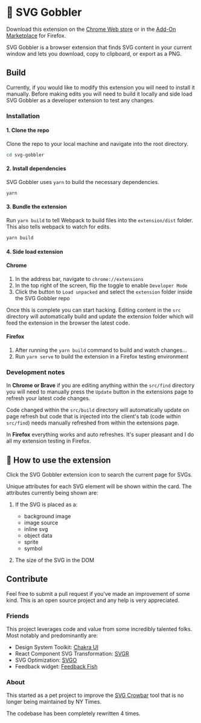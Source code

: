 # 👋 SVG Gobbler

Download this extension on the [Chrome Web store](https://chrome.google.com/webstore/detail/svg-gobbler/mpbmflcodadhgafbbakjeahpandgcbch) or in the [Add-On Marketplace](https://addons.mozilla.org/firefox/addon/svg-gobbler/) for Firefox.

SVG Gobbler is a browser extension that finds SVG content in your current window and lets you download, copy to clipboard, or export as a PNG.

## Build

Currently, if you would like to modify this extension you will need to install it manually. Before making edits you will need to build it locally and side load SVG Gobbler as a developer extension to test any changes.

### Installation

#### 1. Clone the repo

Clone the repo to your local machine and navigate into the root directory.

```bash
cd svg-gobbler
```

#### 2. Install dependencies

SVG Gobbler uses `yarn` to build the necessary dependencies.

```bash
yarn
```

#### 3. Bundle the extension

Run `yarn build` to tell Webpack to build files into the `extension/dist` folder. This also tells webpack to watch for edits.

```bash
yarn build
```

#### 4. Side load extension

#### Chrome

1. In the address bar, navigate to `chrome://extensions`
1. In the top right of the screen, flip the toggle to enable `Developer Mode`
1. Click the button to `Load unpacked` and select the `extension` folder inside the SVG Gobbler repo

Once this is complete you can start hacking. Editing content in the `src` directory will automatically build and update the extension folder which will feed the extension in the browser the latest code.

#### Firefox

1. After running the `yarn build` command to build and watch changes...
1. Run `yarn serve` to build the extension in a Firefox testing environment

### Development notes

In **Chrome or Brave** if you are editing anything within the `src/find` directory you will need to manually press the `Update` button in the extensions page to refresh your latest code changes.

Code changed within the `src/build` directory will automatically update on page refresh but code that is injected into the client's tab (code within `src/find`) needs manually refreshed from within the extensions page.

In **Firefox** everything works and auto refreshes. It's super pleasant and I do all my extension testing in Firefox.

## 🎉 How to use the extension

Click the SVG Gobbler extension icon to search the current page for SVGs.

Unique attributes for each SVG element will be shown within the card. The attributes currently being shown are:

1. If the SVG is placed as a:

   - background image
   - image source
   - inline svg
   - object data
   - sprite
   - symbol

2. The size of the SVG in the DOM

## Contribute

Feel free to submit a pull request if you've made an improvement of some kind. This is an open source project and any help is very appreciated.

### Friends

This project leverages code and value from some incredibly talented folks. Most notably and predominantly are:

- Design System Toolkit: [Chakra UI](https://chakra-ui.com/)
- React Component SVG Transformation: [SVGR](https://react-svgr.com/)
- SVG Optimization: [SVGO](https://github.com/svg/svgo)
- Feedback widget: [Feedback Fish](https://feedback.fish/)

### About

This started as a pet project to improve the [SVG Crowbar](http://nytimes.github.com/svg-crowbar/) tool that is no longer being maintained by NY Times.

The codebase has been completely rewritten 4 times.
